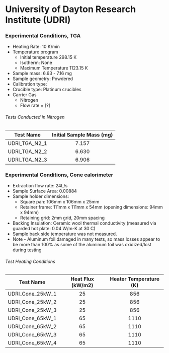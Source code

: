 # University of Dayton Research Institute (UDRI)

### Experimental Conditions, TGA

* Heating Rate: 10 K/min
* Temperature program
  - Initial temperature 298.15 K
  - Isotherm: None  
  - Maximum Temperature 1123.15 K
* Sample mass: 6.63 - 7.16 mg
* Sample geometry: Powdered
* Calibration type: 
* Crucible type: Platinum crucibles  
* Carrier Gas
  - Nitrogen
  - Flow rate = [?]


###### Tests Conducted in Nitrogen 

|Test Name | Initial Sample Mass (mg)|  
|----------|:------:|  
|UDRI\_TGA\_N2\_1 | 7.157|  
|UDRI\_TGA\_N2\_2 | 6.630|  
|UDRI\_TGA\_N2\_3 | 6.906|  



### Experimental Conditions, Cone calorimeter
* Extraction flow rate: 24L/s
* Sample Surface Area: 0.00884
* Sample holder dimensions:
    - Square pan: 106mm x 106mm x 25mm
    - Retainer frame: 111mm x 111mm x 54mm (opening dimensions: 94mm x 94mm)
    - Retaining grid: 2mm grid, 20mm spacing
* Backing Insulation: Ceramic wool thermal conductivity (measured via guarded hot plate:  0.04 W/m-K at  30 C) 
* Sample back side temperature was not measured. 
* Note - Aluminum foil damaged in many tests, so mass losses appear to be more than 100% as some of the aluminum foil was oxidized/lost during testing



###### Test Heating Conditions  
|Test Name | Heat Flux (kW/m2)| Heater Temperature (K) 
|----------|:------:| :---: |
|UDRI\_Cone\_25kW\_1 | 25| 856  
|UDRI\_Cone\_25kW\_2 | 25| 856  
|UDRI\_Cone\_25kW\_3 | 25| 856  
|UDRI\_Cone\_65kW\_1 | 65| 1110  
|UDRI\_Cone\_65kW\_2 | 65| 1110
|UDRI\_Cone\_65kW\_3 | 65| 1110  
|UDRI\_Cone\_65kW\_4 | 65| 1110
